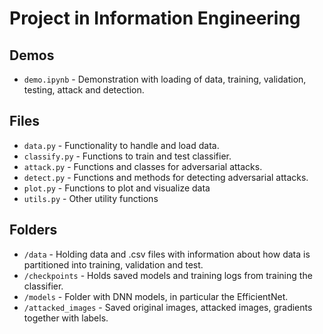 # Project in Information Engineering

## Demos
- `demo.ipynb` - Demonstration with loading of data, training, validation, testing, attack and detection.

## Files
- `data.py` - Functionality to handle and load data.
- `classify.py` - Functions to train and test classifier.
- `attack.py` - Functions and classes for adversarial attacks.
- `detect.py` - Functions and methods for detecting adversarial attacks.
- `plot.py` - Functions to plot and visualize data
- `utils.py` - Other utility functions

## Folders
- `/data` - Holding data and .csv files with information about how data is partitioned into training, validation and test.
- `/checkpoints` - Holds saved models and training logs from training the classifier.
- `/models` - Folder with DNN models, in particular the EfficientNet.
- `/attacked_images` - Saved original images, attacked images, gradients together with labels.